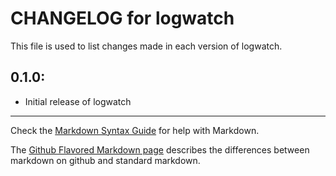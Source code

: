 # CHANGELOG for logwatch

This file is used to list changes made in each version of logwatch.

## 0.1.0:

* Initial release of logwatch

- - -
Check the [Markdown Syntax Guide](http://daringfireball.net/projects/markdown/syntax) for help with Markdown.

The [Github Flavored Markdown page](http://github.github.com/github-flavored-markdown/) describes the differences between markdown on github and standard markdown.
